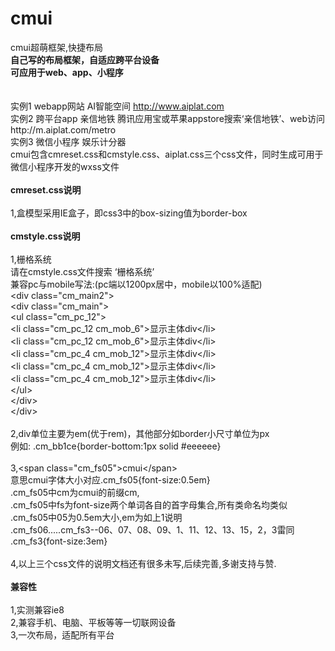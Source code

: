 # cmui
cmui超萌框架,快捷布局
<br /><b>自己写的布局框架，自适应跨平台设备</b>
<br /><b>可应用于web、app、小程序</b>
<br /><br />
<br />实例1 webapp网站 AI智能空间 http://www.aiplat.com
<br />实例2 跨平台app  亲信地铁 腾讯应用宝或苹果appstore搜索‘亲信地铁’、web访问http://m.aiplat.com/metro
<br />实例3 微信小程序 娱乐计分器
<br />cmui包含cmreset.css和cmstyle.css、aiplat.css三个css文件，同时生成可用于微信小程序开发的wxss文件
<br /><br />
<b>cmreset.css说明</b>
<br /><br />1,盒模型采用IE盒子，即css3中的box-sizing值为border-box
<br /><br />
<b>cmstyle.css说明</b>
<br /><br />1,栅格系统
<br />请在cmstyle.css文件搜索 ‘栅格系统’
<br />兼容pc与mobile写法:(pc端以1200px居中，mobile以100%适配)
<br />\<div class="cm_main2"\>
<br />    \<div class="cm_main"\>
<br />         \<ul class="cm_pc_12"\>
<br />            \<li class="cm_pc_12 cm_mob_6"\>显示主体div\<\/li\>
<br />            \<li class="cm_pc_12 cm_mob_6"\>显示主体div\<\/li\>
<br />            \<li class="cm_pc_4 cm_mob_12"\>显示主体div\<\/li\>
<br />            \<li class="cm_pc_4 cm_mob_12"\>显示主体div\<\/li\>
<br />            \<li class="cm_pc_4 cm_mob_12"\>显示主体div\<\/li\>
<br />         \<\/ul\>
<br />    \<\/div\>
<br />\<\/div\>
<br /><br />2,div单位主要为em(优于rem)，其他部分如border小尺寸单位为px
<br />例如: .cm_bb1ce{border-bottom:1px solid #eeeeee}
<br /><br />3,\<span class="cm_fs05"\>cmui\<\/span\>
<br />意思cmui字体大小对应.cm_fs05{font-size:0.5em}
<br />.cm_fs05中cm为cmui的前缀cm,
<br />.cm_fs05中fs为font-size两个单词各自的首字母集合,所有类命名均类似
<br />.cm_fs05中05为0.5em大小,em为如上1说明
<br />.cm_fs06.....cm_fs3--06、07、08、09、1、11、12、13、15，2，3雷同 .cm_fs3{font-size:3em}
<br /><br />4,以上三个css文件的说明文档还有很多未写,后续完善,多谢支持与赞.
<br /><br />
<b>兼容性</b>
<br /><br />1,实测兼容ie8
<br />2,兼容手机、电脑、平板等等一切联网设备
<br />3,一次布局，适配所有平台